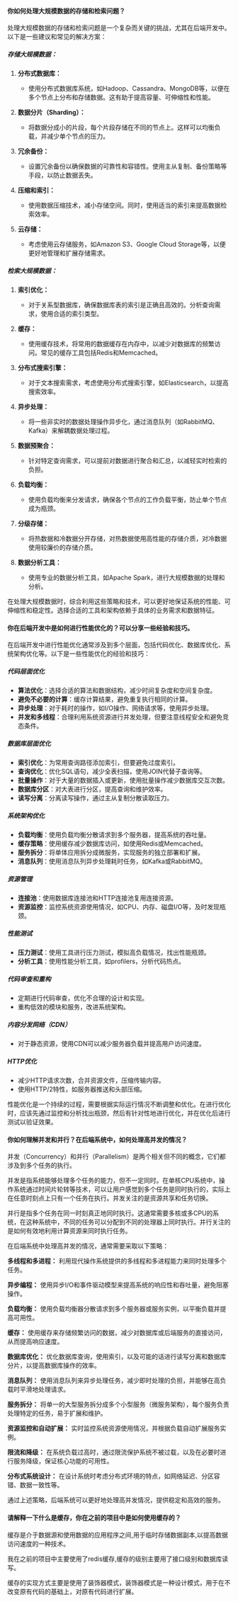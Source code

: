 #### 你如何处理大规模数据的存储和检索问题？

处理大规模数据的存储和检索问题是一个复杂而关键的挑战，尤其在后端开发中。以下是一些建议和常见的解决方案：

##### 存储大规模数据：

1. **分布式数据库：**
   - 使用分布式数据库系统，如Hadoop、Cassandra、MongoDB等，以便在多个节点上分布和存储数据。这有助于提高容量、可伸缩性和性能。

2. **数据分片（Sharding）：**
   - 将数据分成小的片段，每个片段存储在不同的节点上。这样可以均衡负载，并减少单个节点的压力。

3. **冗余备份：**
   - 设置冗余备份以确保数据的可靠性和容错性。使用主从复制、备份策略等手段，以防止数据丢失。

4. **压缩和索引：**
   - 使用数据压缩技术，减小存储空间。同时，使用适当的索引来提高数据检索效率。

5. **云存储：**
   - 考虑使用云存储服务，如Amazon S3、Google Cloud Storage等，以便更好地管理和扩展存储需求。

##### 检索大规模数据：

1. **索引优化：**
   - 对于关系型数据库，确保数据库表的索引是正确且高效的。分析查询需求，使用合适的索引类型。

2. **缓存：**
   - 使用缓存技术，将常用的数据缓存在内存中，以减少对数据库的频繁访问。常见的缓存工具包括Redis和Memcached。

3. **分布式搜索引擎：**
   - 对于文本搜索需求，考虑使用分布式搜索引擎，如Elasticsearch，以提高搜索效率。

4. **异步处理：**
   - 将一些非实时的数据处理操作异步化，通过消息队列（如RabbitMQ、Kafka）来解耦数据处理过程。

5. **数据预聚合：**
   - 针对特定查询需求，可以提前对数据进行聚合和汇总，以减轻实时检索的负担。

6. **负载均衡：**
   - 使用负载均衡来分发请求，确保各个节点的工作负载平衡，防止单个节点成为瓶颈。

7. **分级存储：**
   - 将热数据和冷数据分开存储，对热数据使用高性能的存储介质，对冷数据使用较廉价的存储介质。

8. **数据分析工具：**
   - 使用专业的数据分析工具，如Apache Spark，进行大规模数据的处理和分析。

在处理大规模数据时，综合利用这些策略和技术，可以更好地保证系统的性能、可伸缩性和稳定性。选择合适的工具和架构依赖于具体的业务需求和数据特征。


#### 你在后端开发中是如何进行性能优化的？可以分享一些经验和技巧。

在后端开发中进行性能优化通常涉及到多个层面，包括代码优化、数据库优化、系统架构优化等。以下是一些性能优化的经验和技巧：

##### 代码层面优化
- **算法优化**：选择合适的算法和数据结构，减少时间复杂度和空间复杂度。
- **避免不必要的计算**：缓存计算结果，避免重复执行相同的计算。
- **异步处理**：对于耗时的操作，如I/O操作、网络请求等，使用异步处理。
- **并发和多线程**：合理利用系统资源进行并发处理，但要注意线程安全和避免竞态条件。

##### 数据库层面优化
- **索引优化**：为常用查询路径添加索引，但要避免过度索引。
- **查询优化**：优化SQL语句，减少全表扫描，使用JOIN代替子查询等。
- **批量操作**：对于大量的数据插入或更新，使用批量操作减少数据库交互次数。
- **数据库分区**：对大表进行分区，提高查询和维护效率。
- **读写分离**：分离读写操作，通过主从复制分散读取压力。

##### 系统架构优化
- **负载均衡**：使用负载均衡分散请求到多个服务器，提高系统的吞吐量。
- **缓存策略**：使用缓存减少数据库访问，如使用Redis或Memcached。
- **服务拆分**：将单体应用拆分成微服务，实现服务的独立部署和扩展。
- **消息队列**：使用消息队列异步处理耗时任务，如Kafka或RabbitMQ。

##### 资源管理
- **连接池**：使用数据库连接池和HTTP连接池复用连接资源。
- **资源监控**：监控系统资源使用情况，如CPU、内存、磁盘I/O等，及时发现瓶颈。

##### 性能测试
- **压力测试**：使用工具进行压力测试，模拟高负载情况，找出性能瓶颈。
- **分析工具**：使用性能分析工具，如profilers，分析代码热点。

##### 代码审查和重构
- 定期进行代码审查，优化不合理的设计和实现。
- 重构低效的模块和服务，改进系统架构。

##### 内容分发网络（CDN）
- 对于静态资源，使用CDN可以减少服务器负载并提高用户访问速度。

##### HTTP优化
- 减少HTTP请求次数，合并资源文件，压缩传输内容。
- 使用HTTP/2特性，如服务器推送和头部压缩。

性能优化是一个持续的过程，需要根据实际运行情况不断调整和优化。在进行优化时，应该先通过监控和分析找出瓶颈，然后有针对性地进行优化，并在优化后进行测试以验证效果。

#### 你如何理解并发和并行？在后端系统中，如何处理高并发的情况？

并发（Concurrency）和并行（Parallelism）是两个相关但不同的概念，它们都涉及到多个任务的执行。

并发是指系统能够处理多个任务的能力，但不一定同时。在单核CPU系统中，操作系统通过时间片轮转等技术，可以让用户感觉到多个任务是同时执行的，实际上在任意时刻点上只有一个任务在执行。并发关注的是资源共享和任务切换。

并行是指多个任务在同一时刻真正地同时执行。这通常需要多核或多CPU的系统，在这种系统中，不同的任务可以分配到不同的处理器上同时执行。并行关注的是如何有效地利用计算资源来同时执行任务。

在后端系统中处理高并发的情况，通常需要采取以下策略：

**多线程和多进程：** 利用现代操作系统提供的多线程和多进程能力来同时处理多个任务。

**异步编程：** 使用异步I/O和事件驱动模型来提高系统的响应性和吞吐量，避免阻塞操作。

**负载均衡：** 使用负载均衡器分散请求到多个服务器或服务实例，以平衡负载并提高可用性。

**缓存：** 使用缓存来存储频繁访问的数据，减少对数据库或后端服务的直接访问，从而提高响应速度。

**数据库优化：** 优化数据库查询，使用索引，以及可能的话进行读写分离和数据库分片，以提高数据库操作的效率。

**消息队列：** 使用消息队列来异步处理任务，减少即时处理的负担，并能够在高负载时平滑地处理请求。

**服务拆分：** 将单一的大型服务拆分成多个小型服务（微服务架构），每个服务负责处理特定的任务，易于扩展和维护。

**资源监控和自动扩展：** 实时监控系统资源使用情况，并根据负载自动扩展服务实例。

**限流和降级：** 在系统负载过高时，通过限流保护系统不被过载，以及在必要时进行服务降级，保证核心功能的可用性。

**分布式系统设计：** 在设计系统时考虑分布式环境的特点，如网络延迟、分区容错、数据一致性等。

通过上述策略，后端系统可以更好地处理高并发情况，提供稳定和高效的服务。

#### 请解释一下什么是缓存，你在之前的项目中是如何使用缓存的？
缓存是介于数据源和使用数据的应用程序之间,用于临时存储数据副本,以提高数据访问速度的一种技术。

我在之前的项目中主要使用了redis缓存,缓存的级别主要用了接口级别和数据库读写。

缓存的实现方式主要是使用了装饰器模式，装饰器模式是一种设计模式，用于在不改变原有代码的基础上，对原有代码进行扩展。